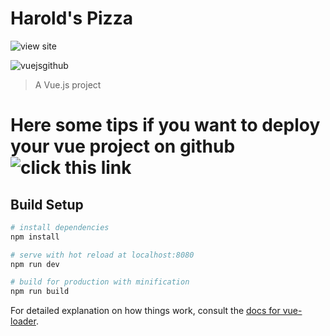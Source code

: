 # Harold's Pizza
![view site](https://haroldsumbrana.github.io/My-First-Vue-App/)

![vuejsgithub](https://user-images.githubusercontent.com/30718575/49297378-99d77800-f4f5-11e8-93d9-12030a315e69.JPG)


> A Vue.js project

# Here some tips if you want to deploy your vue project on github  ![click this link](https://www.npmjs.com/package/vue-gh-pages)

## Build Setup

``` bash
# install dependencies
npm install

# serve with hot reload at localhost:8080
npm run dev

# build for production with minification
npm run build
```

For detailed explanation on how things work, consult the [docs for vue-loader](http://vuejs.github.io/vue-loader).
